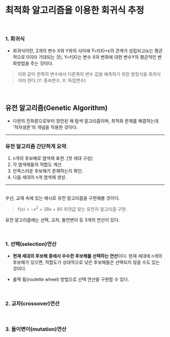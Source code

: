 # 최적화 알고리즘을 이용한 회귀식 추정
<br>

### 1. 회귀식
- 회귀식이란, 2개의 변수 X와 Y와의 사이에 Ŷ=f(X)+ε의 관계가 성립되고(ε는 평균적으로 0이라 기대되는 것), Y=f(X)는 변수 X의 변화에 대한 변수Y의 평균적인 변화방법을 주는 것이다. 

> 이와 같이 한쪽의 변수에서 다른쪽의 변수 값을 예측하기 위한 방정식을 회귀식이라 한다.(Y: 종속변수, X: 독립변수)

<br>

## 유전 알고리즘(Genetic Algorithm)
- 다윈의 진화론으로부터 창안된 해 탐색 알고리즘이며, 최적화 문제를 해결하는데 '적자생존'의 개념을 적용한 것이다.

---

### 유전 알고리즘 간단하게 요약.


<ol>
<li> n개의 후보해로 염색체 표현. [첫 세대 구성]</li>
<li> 각 염색체들의 적합도 계산.</li>
<li> 만족스러운 후보해가 존재하는지 확인.</li>
<li> 다음 세대의 n개 염색체 생성.</li>
</ol>

---
<br>
우선, 교재 속에 있는 예시로 유전 알고리즘을 구현해볼 것이다. 

> f(x) = $-x^2$ + 38x + 80  최댓값 찾는 유전자 알고리즘 구현.

유전 알고리즘에는 선택, 교차, 돌연변이 등 3개의 연산이 있다.

<br>

### 1. 선택(selection)연산

- **현재 세대의 후보해 중에서 우수한 후보해를 선택하는 연산**이다. 현재 세대에 n개의 후보해가 있으면, 적합도가 상대적으로 낮은 후보해들은 선택되지 않을 수도 있는 것이다.

- 룰렉 휠(roulette wheel) 방법으로 선택 연산을 구현할 수 있다.

<br>

### 2. 교차(crossover)연산


<br>

### 3. 돌이변이(mutation)연산
